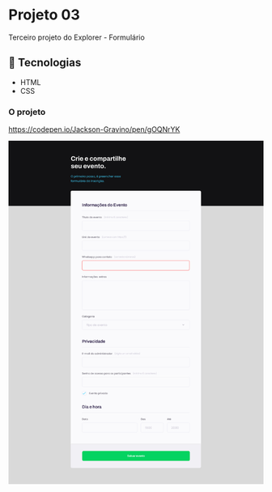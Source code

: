 # Projeto 03

Terceiro projeto do Explorer - Formulário

## 🚀 Tecnologias

- HTML
- CSS

### O projeto

https://codepen.io/Jackson-Gravino/pen/gOQNrYK

<img src="images/Projeto03.jpg" />
